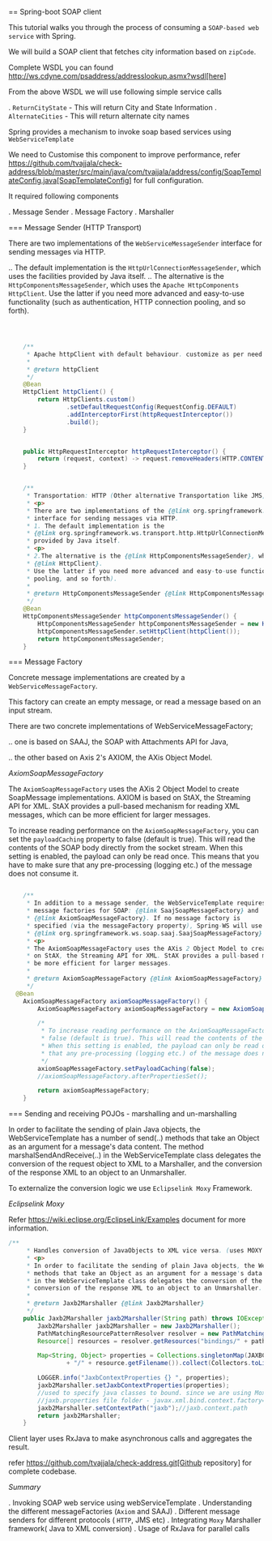 == Spring-boot SOAP client

This tutorial walks you through the process of consuming a `SOAP-based web service` with Spring.

We will build a SOAP client that fetches city information based on `zipCode`.

Complete WSDL you can found  http://ws.cdyne.com/psaddress/addresslookup.asmx?wsdl[here]

From the above WSDL we will use following simple service calls

. `ReturnCityState` - This will return City and State Information
. `AlternateCities` - This will return alternate city names


Spring provides a mechanism to invoke soap based services using `WebServiceTemplate`

We need to Customise this component to improve performance, refer
        https://github.com/tvajjala/check-address/blob/master/src/main/java/com/tvajjala/address/config/SoapTemplateConfig.java[SoapTemplateConfig] for full configuration.


It required following components

. Message Sender
. Message Factory
. Marshaller


=== Message Sender (HTTP Transport)

There are two implementations of the `WebServiceMessageSender` interface for sending messages via HTTP.

.. The default implementation is the `HttpUrlConnectionMessageSender`, which uses the facilities provided by Java itself.
.. The alternative is the `HttpComponentsMessageSender`, which uses the `Apache HttpComponents HttpClient`.
Use the latter if you need more advanced and easy-to-use functionality (such as authentication, HTTP connection pooling, and so forth).


````java



    /**
     * Apache httpClient with default behaviour. customize as per need to handle https traffic
     *
     * @return httpClient
     */
    @Bean
    HttpClient httpClient() {
        return HttpClients.custom()
                .setDefaultRequestConfig(RequestConfig.DEFAULT)
                .addInterceptorFirst(httpRequestInterceptor())
                .build();
    }


    public HttpRequestInterceptor httpRequestInterceptor() {
        return (request, context) -> request.removeHeaders(HTTP.CONTENT_LEN);
    }


    /**
     * Transportation: HTTP (Other alternative Transportation like JMS, EMAIL, XMPP)
     * <p>
     * There are two implementations of the {@link org.springframework.ws.transport.WebServiceMessageSender}
     * interface for sending messages via HTTP.
     * 1. The default implementation is the
     * {@link org.springframework.ws.transport.http.HttpUrlConnectionMessageSender}, which uses the facilities
     * provided by Java itself.
     * <p>
     * 2.The alternative is the {@link HttpComponentsMessageSender}, which uses the Apache HttpComponents
     * {@link HttpClient}.
     * Use the latter if you need more advanced and easy-to-use functionality (such as authentication, HTTP connection
     * pooling, and so forth).
     *
     * @return HttpComponentsMessageSender {@link HttpComponentsMessageSender}
     */
    @Bean
    HttpComponentsMessageSender httpComponentsMessageSender() {
        HttpComponentsMessageSender httpComponentsMessageSender = new HttpComponentsMessageSender();
        httpComponentsMessageSender.setHttpClient(httpClient());
        return httpComponentsMessageSender;
    }
````





=== Message Factory

Concrete message implementations are created by a `WebServiceMessageFactory`.

This factory can create an empty message, or read a message based on an input stream.

There are two concrete implementations of WebServiceMessageFactory;

.. one is based on SAAJ, the SOAP with Attachments API for Java,

.. the other based on Axis 2's AXIOM, the AXis Object Model.

*AxiomSoapMessageFactory*

The `AxiomSoapMessageFactory` uses the AXis 2 Object Model to create SoapMessage implementations.
AXIOM is based on StAX, the Streaming API for XML. StAX provides a pull-based mechanism for reading XML messages, which can be more efficient for larger messages.

To increase reading performance on the `AxiomSoapMessageFactory`, you can set the `payloadCaching` property to false (default is true).
This will read the contents of the SOAP body directly from the socket stream. When this setting is enabled, the payload can only be read once.
This means that you have to make sure that any pre-processing (logging etc.) of the message does not consume it.



````java

    /**
     * In addition to a message sender, the WebServiceTemplate requires a Web service message factory. There are two
     * message factories for SOAP: {@link SaajSoapMessageFactory} and
     * {@link AxiomSoapMessageFactory}. If no message factory is
     * specified (via the messageFactory property), Spring-WS will use the
     * {@link org.springframework.ws.soap.saaj.SaajSoapMessageFactory} by default.
     * <p>
     * The AxiomSoapMessageFactory uses the AXis 2 Object Model to create SoapMessage implementations. AXIOM is based
     * on StAX, the Streaming API for XML. StAX provides a pull-based mechanism for reading XML messages, which can
     * be more efficient for larger messages.
     *
     * @return AxiomSoapMessageFactory {@link AxiomSoapMessageFactory}
     */
  @Bean
    AxiomSoapMessageFactory axiomSoapMessageFactory() {
        AxiomSoapMessageFactory axiomSoapMessageFactory = new AxiomSoapMessageFactory();

        /*
         * To increase reading performance on the AxiomSoapMessageFactory, you can set the payloadCaching property to
         * false (default is true). This will read the contents of the SOAP body directly from the socket stream.
         * When this setting is enabled, the payload can only be read once. This means that you have to make sure
         * that any pre-processing (logging etc.) of the message does not consume it.
         */
        axiomSoapMessageFactory.setPayloadCaching(false);
        //axiomSoapMessageFactory.afterPropertiesSet();

        return axiomSoapMessageFactory;
    }
````


=== Sending and receiving POJOs - marshalling and un-marshalling

In order to facilitate the sending of plain Java objects, the WebServiceTemplate has a number of send(..) methods that take an Object as an argument for a message's data content. The method marshalSendAndReceive(..) in the WebServiceTemplate class delegates the conversion of the request object to XML to a Marshaller, and the conversion of the response XML to an object to an Unmarshaller.

To externalize the conversion logic we use `Eclipselink Moxy` Framework.


*Eclipselink Moxy*

Refer https://wiki.eclipse.org/EclipseLink/Examples document for more information.

````java
/**
     * Handles conversion of JavaObjects to XML vice versa. (uses MOXY to externalize this conversion).
     * <p>
     * In order to facilitate the sending of plain Java objects, the WebServiceTemplate has a number of send(..)
     * methods that take an Object as an argument for a message's data content. The method marshalSendAndReceive(..)
     * in the WebServiceTemplate class delegates the conversion of the request object to XML to a Marshaller, and the
     * conversion of the response XML to an object to an Unmarshaller.
     *
     * @return Jaxb2Marshaller {@link Jaxb2Marshaller}
     */
    public Jaxb2Marshaller jaxb2Marshaller(String path) throws IOException {
        Jaxb2Marshaller jaxb2Marshaller = new Jaxb2Marshaller();
        PathMatchingResourcePatternResolver resolver = new PathMatchingResourcePatternResolver();
        Resource[] resources = resolver.getResources("bindings/" + path + "/**");

        Map<String, Object> properties = Collections.singletonMap(JAXBContextProperties.OXM_METADATA_SOURCE, Arrays.stream(resources).map(resource -> "bindings/" + path
                + "/" + resource.getFilename()).collect(Collectors.toList()));

        LOGGER.info("JaxbContextProperties {} ", properties);
        jaxb2Marshaller.setJaxbContextProperties(properties);
        //used to specify java classes to bound. since we are using Moxy we need to provide
        //jaxb.properties file folder - javax.xml.bind.context.factory=org.eclipse.persistence.jaxb.JAXBContextFactory
        jaxb2Marshaller.setContextPath("jaxb");//jaxb.context.path
        return jaxb2Marshaller;
    }
````

Client layer uses RxJava to make asynchronous calls and aggregates the result.

refer https://github.com/tvajjala/check-address.git[Github repository] for complete codebase.




*Summary*

. Invoking SOAP web service using webServiceTemplate
. Understanding the different messageFactories  (`Axiom` and SAAJ)
. Different message senders for different protocols ( `HTTP`, JMS etc)
. Integrating `Moxy` Marshaller framework( Java to XML conversion)
. Usage of RxJava for parallel calls




